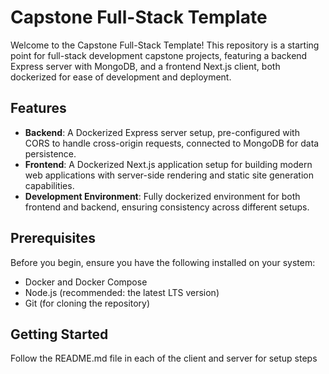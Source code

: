 # Capstone Full-Stack Template

Welcome to the Capstone Full-Stack Template! This repository is a starting point for full-stack development capstone projects, featuring a backend Express server with MongoDB, and a frontend Next.js client, both dockerized for ease of development and deployment.

## Features 

- **Backend**: A Dockerized Express server setup, pre-configured with CORS to handle cross-origin requests, connected to MongoDB for data persistence.
- **Frontend**: A Dockerized Next.js application setup for building modern web applications with server-side rendering and static site generation capabilities.
- **Development Environment**: Fully dockerized environment for both frontend and backend, ensuring consistency across different setups.

## Prerequisites

Before you begin, ensure you have the following installed on your system:
- Docker and Docker Compose
- Node.js (recommended: the latest LTS version)
- Git (for cloning the repository)

## Getting Started

Follow the README.md file in each of the client and server for setup steps
